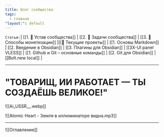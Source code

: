 ```yaml
---
title: Блог сообщества
tags:
  - главная
"layout:": default
---
```

`Статьи:`| [[1. 📜 Устав сообщества]] | [[2. 📝 Задачи сообщества]] | [[3. 💸 Способы монетизации]] |[[🔄 Текущие проекты]]  | [[1. Основы Markdown]] | [[2. Введение в Obsidian]] | [[3. Плагины для Obsidian]] | [[3X-UI panel VLESS]] | [[1. Github и Git – основные команды]] | [[2. Git для Obsidian]] | [[Bolt.new local]] |

---
# "ТОВАРИЩ, ИИ РАБОТАЕТ — ТЫ СОЗДАЁШЬ ВЕЛИКОЕ!"
![[Ai_USSR__.webp]]

![[Atomic Heart - Земля в иллюминаторе видна.mp3]]

---

![[Оглавление]]